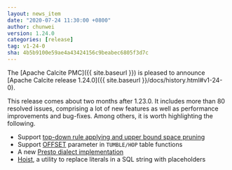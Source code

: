 ```yaml
---
layout: news_item
date: "2020-07-24 11:30:00 +0800"
author: chunwei
version: 1.24.0
categories: [release]
tag: v1-24-0
sha: 4b5b9100e59ae4a43424156c9beabec6805f3d7c
---
```

<!--
{% comment %}
Licensed to the Apache Software Foundation (ASF) under one or more
contributor license agreements.  See the NOTICE file distributed with
this work for additional information regarding copyright ownership.
The ASF licenses this file to you under the Apache License, Version 2.0
(the "License"); you may not use this file except in compliance with
the License.  You may obtain a copy of the License at

http://www.apache.org/licenses/LICENSE-2.0

Unless required by applicable law or agreed to in writing, software
distributed under the License is distributed on an "AS IS" BASIS,
WITHOUT WARRANTIES OR CONDITIONS OF ANY KIND, either express or implied.
See the License for the specific language governing permissions and
limitations under the License.
{% endcomment %}
-->

The [Apache Calcite PMC]({{ site.baseurl }})
is pleased to announce
[Apache Calcite release 1.24.0]({{ site.baseurl }}/docs/history.html#v1-24-0).

This release comes about two months after 1.23.0. It includes more than 80 resolved
issues, comprising a lot of new features as well as performance improvements
and bug-fixes. Among others, it is worth highlighting the following.

* Support [top-down rule applying and upper bound space pruning](https://issues.apache.org/jira/browse/CALCITE-3916)
* Support [OFFSET](https://issues.apache.org/jira/browse/CALCITE-4000) parameter in `TUMBLE/HOP`
table functions
* A new [Presto dialect implementation](https://issues.apache.org/jira/browse/CALCITE-3724)
* [Hoist](https://issues.apache.org/jira/browse/CALCITE-4087), a utility to replace literals in a
SQL string with placeholders
